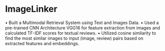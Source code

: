# ImageLinker
• Built a Multimodal Retrieval System using Text and Images Data. 
• Used a pre-trained CNN Architecture VGG16 for feature extraction from images and calculated TF-IDF scores for textual reviews. 
• Utilized cosine similarity to find the most similar images to input (image, review) pairs based on extracted features and embeddings.
